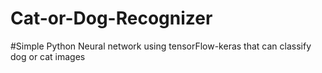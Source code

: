 # Cat-or-Dog-Recognizer

#Simple Python Neural network using tensorFlow-keras that can classify dog or cat images
